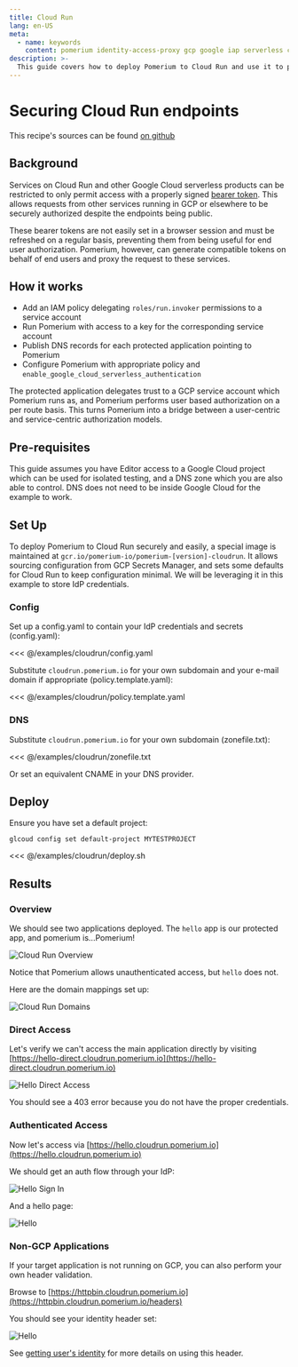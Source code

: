 ```yaml
---
title: Cloud Run
lang: en-US
meta:
  - name: keywords
    content: pomerium identity-access-proxy gcp google iap serverless cloudrun 
description: >-
  This guide covers how to deploy Pomerium to Cloud Run and use it to protect other endpoints via Authorization Headers.
---
```


# Securing Cloud Run endpoints

This recipe's sources can be found [on github](https://github.com/pomerium/pomerium/tree/master/examples/cloudrun)

## Background

Services on Cloud Run and other Google Cloud serverless products can be restricted to only permit access with a properly signed [bearer token](https://cloud.google.com/run/docs/authenticating/service-to-service).  This allows requests from other services running in GCP or elsewhere to be securely authorized despite the endpoints being public.

These bearer tokens are not easily set in a browser session and must be refreshed on a regular basis, preventing them from being useful for end user authorization.  Pomerium, however, can generate compatible tokens on behalf of end users and proxy the request to these services.  

## How it works

- Add an IAM policy delegating `roles/run.invoker` permissions to a service account
- Run Pomerium with access to a key for the corresponding service account
- Publish DNS records for each protected application pointing to Pomerium
- Configure Pomerium with appropriate policy and `enable_google_cloud_serverless_authentication`

The protected application delegates trust to a GCP service account which Pomerium runs as, and Pomerium performs user based authorization on a per route basis.  This turns Pomerium into a bridge between a user-centric and service-centric authorization models.

## Pre-requisites

This guide assumes you have Editor access to a Google Cloud project which can be used for isolated testing, and a DNS zone which you are also able to control.  DNS does not need to be inside Google Cloud for the example to work.

## Set Up

To deploy Pomerium to Cloud Run securely and easily, a special image is maintained at `gcr.io/pomerium-io/pomerium-[version]-cloudrun`.  It allows sourcing configuration from GCP Secrets Manager, and sets some defaults for Cloud Run to keep configuration minimal.  We will be leveraging it in this example to store IdP credentials.


### Config
Set up a config.yaml to contain your IdP credentials and secrets (config.yaml):

<<< @/examples/cloudrun/config.yaml

Substitute `cloudrun.pomerium.io` for your own subdomain and your e-mail domain if
appropriate (policy.template.yaml):

<<< @/examples/cloudrun/policy.template.yaml

### DNS

Substitute `cloudrun.pomerium.io` for your own subdomain (zonefile.txt):

<<< @/examples/cloudrun/zonefile.txt

Or set an equivalent CNAME in your DNS provider.


## Deploy

Ensure you have set a default project:

```shell
glcoud config set default-project MYTESTPROJECT
```

<<< @/examples/cloudrun/deploy.sh

## Results

### Overview

We should see two applications deployed.  The `hello` app is our protected app, and pomerium is...Pomerium!

![Cloud Run Overview](./img/cloud-run/cloudrun-overview.png)

Notice that Pomerium allows unauthenticated access, but `hello` does not.

Here are the domain mappings set up:

![Cloud Run Domains](./img/cloud-run/cloudrun-domains.png)

### Direct Access

Let's verify we can't access the main application directly by visiting [https://hello-direct.cloudrun.pomerium.io](https://hello-direct.cloudrun.pomerium.io)

![Hello Direct Access](./img/cloud-run/hello-direct.png)

You should see a 403 error because you do not have the proper credentials.

### Authenticated Access

Now let's access via [https://hello.cloudrun.pomerium.io](https://hello.cloudrun.pomerium.io)

We should get an auth flow through your IdP:

![Hello Sign In](./img/cloud-run/hello-signin.png)

And a hello page:

![Hello](./img/cloud-run/hello-success.png)

### Non-GCP Applications

If your target application is not running on GCP, you can also perform your own header validation.

Browse to [https://httpbin.cloudrun.pomerium.io](https://httpbin.cloudrun.pomerium.io/headers)

You should see your identity header set:

![Hello](./img/cloud-run/headers.png)

See [getting user's identity](/docs/reference/getting-users-identity.html) for more details on using this header.